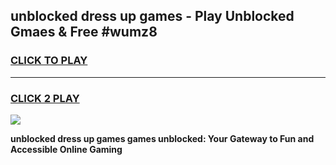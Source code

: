 
## unblocked dress up games - Play Unblocked Gmaes & Free #wumz8
<h3>
<a href="https://news.freeplayer.one?title=unblocked_dress_up_games&ref=03M">CLICK TO PLAY</a></h3>
<hr>

<h3>
<a href="https://news.freeplayer.one?title=unblocked_dress_up_games&ref=03M">CLICK 2 PLAY</a>
  
</h3>

<a href="https://news.freeplayer.one?title=unblocked_dress_up_games&ref=03M"><img src="https://clearcache.store/games.png"></a>


**unblocked dress up games games unblocked: Your Gateway to Fun and Accessible Online Gaming**
